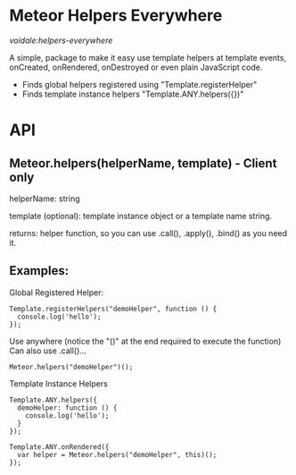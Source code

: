 Meteor Helpers Everywhere
=========================

*voidale:helpers-everywhere*

A simple, package to make it easy use template helpers at template events, onCreated, onRendered, onDestroyed or even plain JavaScript code.

* Finds global helpers registered using "Template.registerHelper"
* Finds template instance helpers "Template.ANY.helpers({})"

# API

## Meteor.helpers(helperName, template) - Client only
helperName: string

template (optional): template instance object or a template name string.

returns: helper function, so you can use .call(), .apply(), .bind() as you need it.

## Examples:

Global Registered Helper:
````
Template.registerHelpers("demoHelper", function () {
  console.log('hello');
});
````
Use anywhere (notice the "()" at the end required to execute the function)
Can also use .call()...
````
Meteor.helpers("demoHelper")();
````

Template Instance Helpers
````
Template.ANY.helpers({
  demoHelper: function () {
    console.log('hello');
  }
});

Template.ANY.onRendered({
  var helper = Meteor.helpers("demoHelper", this)();
});
````